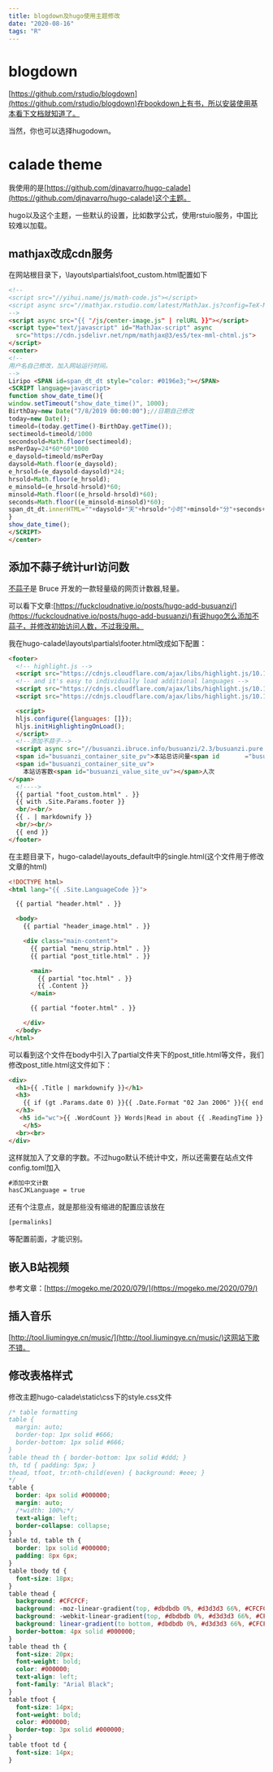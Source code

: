 ```yaml
---
title: blogdown及hugo使用主题修改
date: "2020-08-16"
tags: "R"
---
```


# blogdown

[https://github.com/rstudio/blogdown](https://github.com/rstudio/blogdown)在bookdown上有书，所以安装使用基本看下文档就知道了。

当然，你也可以选择hugodown。

# calade theme

我使用的是[https://github.com/djnavarro/hugo-calade](https://github.com/djnavarro/hugo-calade)这个主题。

hugo以及这个主题，一些默认的设置，比如数学公式，使用rstuio服务，中国比较难以加载。

## mathjax改成cdn服务

在网站根目录下，\layouts\partials\foot_custom.html配置如下

```html
<!--
<script src="//yihui.name/js/math-code.js"></script>
<script async src="//mathjax.rstudio.com/latest/MathJax.js?config=TeX-MML-AM_CHTML"></script>
-->
<script async src="{{ "/js/center-image.js" | relURL }}"></script>
<script type="text/javascript" id="MathJax-script" async
  src="https://cdn.jsdelivr.net/npm/mathjax@3/es5/tex-mml-chtml.js">
</script>
<center>
<!--
用户名自己修改，加入网站运行时间。
-->
Liripo <SPAN id=span_dt_dt style="color: #0196e3;"></SPAN>
<SCRIPT language=javascript>
function show_date_time(){
window.setTimeout("show_date_time()", 1000);
BirthDay=new Date("7/8/2019 00:00:00");//日期自己修改
today=new Date();
timeold=(today.getTime()-BirthDay.getTime());
sectimeold=timeold/1000
secondsold=Math.floor(sectimeold);
msPerDay=24*60*60*1000
e_daysold=timeold/msPerDay
daysold=Math.floor(e_daysold);
e_hrsold=(e_daysold-daysold)*24;
hrsold=Math.floor(e_hrsold);
e_minsold=(e_hrsold-hrsold)*60;
minsold=Math.floor((e_hrsold-hrsold)*60);
seconds=Math.floor((e_minsold-minsold)*60);
span_dt_dt.innerHTML=""+daysold+"天"+hrsold+"小时"+minsold+"分"+seconds+"秒";
}
show_date_time();
</SCRIPT>
</center>
```

## 添加不蒜子统计url访问数

[不蒜子](http://busuanzi.ibruce.info/)是 Bruce 开发的一款轻量级的网页计数器,轻量。

可以看下文章:[https://fuckcloudnative.io/posts/hugo-add-busuanzi/](https://fuckcloudnative.io/posts/hugo-add-busuanzi/)有说hugo怎么添加不蒜子，并修改初始访问人数，不过我没用。

我在hugo-calade\layouts\partials\footer.html改成如下配置：

```html
<footer>
  <!-- highlight.js -->
  <script src="https://cdnjs.cloudflare.com/ajax/libs/highlight.js/10.1.2/highlight.min.js"></script>
  <!-- and it's easy to individually load additional languages -->
  <script src="https://cdnjs.cloudflare.com/ajax/libs/highlight.js/10.1.2/languages/r.min.js"></script>
  <script src="https://cdnjs.cloudflare.com/ajax/libs/highlight.js/10.1.2/languages/python.min.js"></script>

  <script>
  hljs.configure({languages: []});
  hljs.initHighlightingOnLoad();
  </script>
  <!--添加不蒜子-->
  <script async src="//busuanzi.ibruce.info/busuanzi/2.3/busuanzi.pure.mini.js"></script>
  <span id="busuanzi_container_site_pv">本站总访问量<span id       ="busuanzi_value_site_pv"></span>次</span>
  <span id="busuanzi_container_site_uv">
    本站访客数<span id="busuanzi_value_site_uv"></span>人次
</span>
  <!---->
  {{ partial "foot_custom.html" . }}
  {{ with .Site.Params.footer }}
  <br/><br/>
  {{ . | markdownify }}
  <br/><br/>
  {{ end }}
</footer>
```



在主题目录下，hugo-calade\layouts\_default中的single.html(这个文件用于修改文章的html)

```html
<!DOCTYPE html>
<html lang="{{ .Site.LanguageCode }}">

  {{ partial "header.html" . }}

  <body>
    {{ partial "header_image.html" . }}

    <div class="main-content">
      {{ partial "menu_strip.html" . }}
      {{ partial "post_title.html" . }}

      <main>
        {{ partial "toc.html" . }}
        {{ .Content }}
      </main>

      {{ partial "footer.html" . }}

    </div>
  </body>
</html>
```

可以看到这个文件在body中引入了partial文件夹下的post_title.html等文件，我们修改post_title.html这文件如下：

```html
<div>
  <h1>{{ .Title | markdownify }}</h1>
  <h3>
    {{ if (gt .Params.date 0) }}{{ .Date.Format "02 Jan 2006" }}{{ end }}
  </h3>
   <h5 id="wc">{{ .WordCount }} Words|Read in about {{ .ReadingTime }}       Min|本文总阅读量<span id="busuanzi_value_page_pv"></span>次</h5>
    </h5>
  <br><br>
</div>
```

这样就加入了文章的字数。不过hugo默认不统计中文，所以还需要在站点文件config.toml加入

```html
#添加中文计数
hasCJKLanguage = true 
```

还有个注意点，就是那些没有缩进的配置应该放在

```html
[permalinks]
```

等配置前面，才能识别。

## 嵌入B站视频

参考文章：[https://mogeko.me/2020/079/](https://mogeko.me/2020/079/)

## 插入音乐

[http://tool.liumingye.cn/music/](http://tool.liumingye.cn/music/)这网站下歌不错。

## 修改表格样式

修改主题hugo-calade\static\css下的style.css文件

```css
/* table formatting
table {
  margin: auto;
  border-top: 1px solid #666;
  border-bottom: 1px solid #666;
}
table thead th { border-bottom: 1px solid #ddd; }
th, td { padding: 5px; }
thead, tfoot, tr:nth-child(even) { background: #eee; }
*/
table {
  border: 4px solid #000000;
  margin: auto;
  /*width: 100%;*/
  text-align: left;
  border-collapse: collapse;
}
table td, table th {
  border: 1px solid #000000;
  padding: 8px 6px;
}
table tbody td {
  font-size: 18px;
}
table thead {
  background: #CFCFCF;
  background: -moz-linear-gradient(top, #dbdbdb 0%, #d3d3d3 66%, #CFCFCF 100%);
  background: -webkit-linear-gradient(top, #dbdbdb 0%, #d3d3d3 66%, #CFCFCF 100%);
  background: linear-gradient(to bottom, #dbdbdb 0%, #d3d3d3 66%, #CFCFCF 100%);
  border-bottom: 4px solid #000000;
}
table thead th {
  font-size: 20px;
  font-weight: bold;
  color: #000000;
  text-align: left;
  font-family: "Arial Black";
}
table tfoot {
  font-size: 14px;
  font-weight: bold;
  color: #000000;
  border-top: 3px solid #000000;
}
table tfoot td {
  font-size: 14px;
}
```


